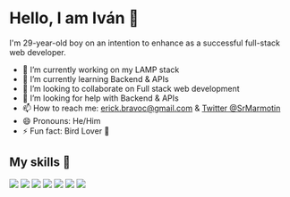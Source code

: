 # Hello, I am Iván 👋

I'm 29-year-old boy on an intention to enhance as a successful full-stack web developer.

- 🔭 I’m currently working on my LAMP stack
- 🌱 I’m currently learning Backend & APIs
- 👯 I’m looking to collaborate on Full stack web development
- 🤔 I’m looking for help with Backend & APIs
- 📫 How to reach me: [erick.bravoc@gmail.com](mailto:erick.bravoc@gmail.com) & [Twitter @SrMarmotin](https://twitter.com/SrMarmotin)
- 😄 Pronouns: He/Him
- ⚡ Fun fact: Bird Lover 🦆

## My skills 🚀

![](https://img.shields.io/badge/HTML5-E34F26?style=for-the-badge&logo=html5&logoColor=white)
![](https://img.shields.io/badge/JavaScript-F7DF1E?style=for-the-badge&logo=javascript&logoColor=black)
![](https://img.shields.io/badge/CSS3-1572B6?style=for-the-badge&logo=css3&logoColor=white)
![](https://img.shields.io/badge/Sass-CC6699?style=for-the-badge&logo=sass&logoColor=white)
![](https://img.shields.io/badge/Markdown-000000?style=for-the-badge&logo=markdown&logoColor=white)
![](https://img.shields.io/badge/Bootstrap-563D7C?style=for-the-badge&logo=bootstrap&logoColor=white)
![](https://img.shields.io/badge/jQuery-0769AD?style=for-the-badge&logo=jquery&logoColor=white)
